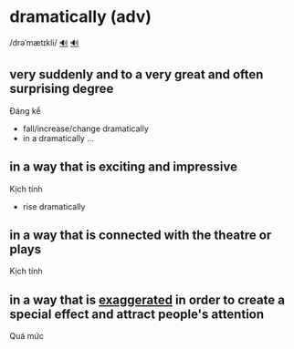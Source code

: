 # dramatically (adv)

/drəˈmætɪkli/ [🔊](https://www.oxfordlearnersdictionaries.com/media/english/uk_pron/d/dra/drama/dramatically__gb_2.mp3) [🔊](https://www.oxfordlearnersdictionaries.com/media/english/us_pron/d/dra/drama/dramatically__us_1.mp3)

## very suddenly and to a very great and often surprising degree

Đáng kể

- fall/increase/change dramatically
- in a dramatically ...

## in a way that is exciting and impressive

Kịch tính

- rise dramatically

## in a way that is connected with the theatre or plays

Kịch tính

## in a way that is [exaggerated](../e/exaggerated-adj.md#done-in-a-way-that-makes-people-notice-it) in order to create a special effect and attract people's attention

Quá mức